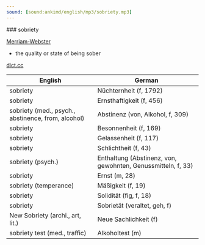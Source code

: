 ```yaml
---
sound: [sound:ankimd/english/mp3/sobriety.mp3]
---
```


\### sobriety

[Merriam-Webster](https://www.merriam-webster.com/dictionary/sobriety)

- the quality or state of being sober

[dict.cc](https://www.dict.cc/sobriety)

| English        | German       |
| -------------- | ------------ |
| sobriety | Nüchternheit (f, 1792) |
| sobriety | Ernsthaftigkeit (f, 456) |
| sobriety (med., psych., abstinence, from, alcohol) | Abstinenz (von, Alkohol, f, 309) |
| sobriety | Besonnenheit (f, 169) |
| sobriety | Gelassenheit (f, 117) |
| sobriety | Schlichtheit (f, 43) |
| sobriety (psych.) | Enthaltung (Abstinenz, von, gewohnten, Genussmitteln, f, 33) |
| sobriety | Ernst (m, 28) |
| sobriety (temperance) | Mäßigkeit (f, 19) |
| sobriety | Solidität (fig, f, 18) |
| sobriety | Sobrietät (veraltet, geh, f) |
| New Sobriety (archi., art, lit.) | Neue Sachlichkeit (f) |
| sobriety test (med., traffic) | Alkoholtest (m) |
